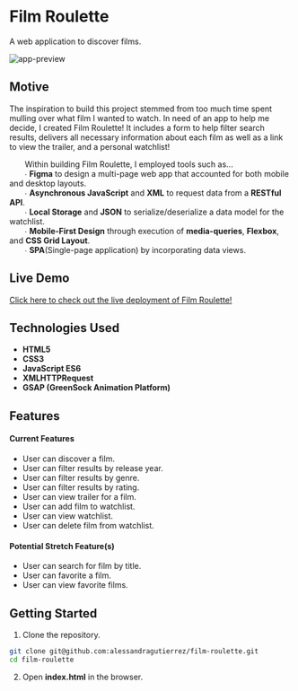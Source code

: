 # Film Roulette
A web application to discover films.

![app-preview](https://user-images.githubusercontent.com/82188718/128579926-d9fbad09-6abc-4d49-9426-dda2125fd6ba.gif)

## Motive
The inspiration to build this project stemmed from too much time spent mulling over what film I wanted to watch. In need of an app to help me decide, I created Film Roulette! It includes a form to help filter search results, delivers all necessary information about each film as well as a link to view the trailer, and a personal watchlist!

&nbsp;&nbsp;&nbsp;&nbsp;&nbsp;&nbsp; Within building Film Roulette, I employed tools such as...   
&nbsp;&nbsp;&nbsp;&nbsp;&nbsp;&nbsp; ∙ __Figma__ to design a multi-page web app that accounted for both mobile and desktop layouts.  
&nbsp;&nbsp;&nbsp;&nbsp;&nbsp;&nbsp; ∙ __Asynchronous JavaScript__ and __XML__ to request data from a __RESTful API__.   
&nbsp;&nbsp;&nbsp;&nbsp;&nbsp;&nbsp; ∙ __Local Storage__ and __JSON__ to serialize/deserialize a data model for the watchlist.  
&nbsp;&nbsp;&nbsp;&nbsp;&nbsp;&nbsp; ∙ __Mobile-First Design__ through execution of __media-queries__, __Flexbox__, and __CSS Grid Layout__.  
&nbsp;&nbsp;&nbsp;&nbsp;&nbsp;&nbsp; ∙ __SPA__(Single-page application) by incorporating data views.  

## Live Demo
[Click here to check out the live deployment of Film Roulette!](https://alessandragutierrez.github.io/film-roulette/)

## Technologies Used
- __HTML5__
- __CSS3__
- __JavaScript ES6__
- __XMLHTTPRequest__
- __GSAP (GreenSock Animation Platform)__

## Features

#### Current Features
- User can discover a film.
- User can filter results by release year.
- User can filter results by genre.
- User can filter results by rating.
- User can view trailer for a film.
- User can add film to watchlist.
- User can view watchlist.
- User can delete film from watchlist.

#### Potential Stretch Feature(s)
- User can search for film by title.
- User can favorite a film.
- User can view favorite films.

## Getting Started
1. Clone the repository.
```bash
git clone git@github.com:alessandragutierrez/film-roulette.git
cd film-roulette
```
2. Open __index.html__ in the browser.
